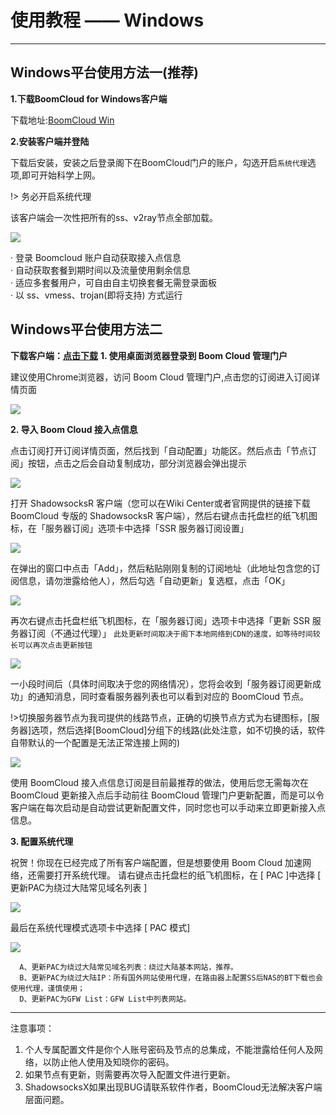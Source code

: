 # 使用教程 —— Windows
- - -
## Windows平台使用方法一(推荐)

**1.下载BoomCloud for Windows客户端**

下载地址:[BoomCloud Win](https://cdn.t9c.co/download/BoomCloud_0.3.1.exe)  
  
**2.安装客户端并登陆**

下载后安装，安装之后登录阁下在BoomCloud门户的账户，勾选开启`系统代理`选项,即可开始科学上网。

!> 务必开启系统代理

该客户端会一次性把所有的ss、v2ray节点全部加载。

![](../img/win/client-clash.png)


· 登录 Boomcloud 账户自动获取接入点信息  
· 自动获取套餐到期时间以及流量使用剩余信息  
· 适应多套餐用户，可自由自主切换套餐无需登录面板   
· 以 ss、vmess、trojan(即将支持) 方式运行

## Windows平台使用方法二

**下载客户端：[点击下载](https://cdn.t9c.co/download/ShadowsocksR.7z)**
**1. 使用桌面浏览器登录到 Boom Cloud 管理门户**

建议使用Chrome浏览器，访问 Boom Cloud 管理门户,点击您的订阅进入订阅详情页面

![](../img/win/0.png)

**2. 导入 Boom Cloud 接入点信息**

点击订阅打开订阅详情页面，然后找到「自动配置」功能区。然后点击「节点订阅」按钮，点击之后会自动复制成功，部分浏览器会弹出提示

![](../img/win/01.png)


打开 ShadowsocksR 客户端（您可以在Wiki Center或者官网提供的链接下载 BoomCloud 专版的 ShadowsocksR 客户端），然后右键点击托盘栏的纸飞机图标，在「服务器订阅」选项卡中选择「SSR 服务器订阅设置」

![](../img/win/003.png)  

在弹出的窗口中点击「Add」，然后粘贴刚刚复制的订阅地址（此地址包含您的订阅信息，请勿泄露给他人），然后勾选「自动更新」复选框，点击「OK」

![](../img/win/004.png)

再次右键点击托盘栏纸飞机图标，在「服务器订阅」选项卡中选择「更新 SSR 服务器订阅（不通过代理）」 `此处更新时间取决于阁下本地网络到CDN的速度，如等待时间较长可以再次点击更新按钮`

![](../img/win/005.png)

一小段时间后（具体时间取决于您的网络情况），您将会收到「服务器订阅更新成功」的通知消息，同时查看服务器列表也可以看到对应的 BoomCloud 节点。

!>切换服务器节点为我司提供的线路节点，正确的切换节点方式为右键图标，[服务器]选项，然后选择[BoomCloud]分组下的线路(此处注意，如不切换的话，软件自带默认的一个配置是无法正常连接上网的)

![](../img/win/006.png)

使用 BoomCloud 接入点信息订阅是目前最推荐的做法，使用后您无需每次在 BoomCloud 更新接入点后手动前往 BoomCloud 管理门户更新配置，而是可以令客户端在每次启动是自动尝试更新配置文件，同时您也可以手动来立即更新接入点信息。

**3. 配置系统代理**

祝贺！你现在已经完成了所有客户端配置，但是想要使用 Boom Cloud 加速网络，还需要打开系统代理。
请右键点击托盘栏的纸飞机图标，在 [ PAC ]中选择  [ 更新PAC为绕过大陆常见域名列表 ]

![](../img/win/007.png)

最后在系统代理模式选项卡中选择 [ PAC 模式]

![](../img/win/008.png)


```
  A、更新PAC为绕过大陆常见域名列表：绕过大陆基本网站，推荐。
  B、更新PAC为绕过大陆IP：所有国外网站使用代理，在路由器上配置SS后NAS的BT下载也会使用代理，谨慎使用；
  D、更新PAC为GFW List：GFW List中列表网站。
```
- - -
注意事项：  
1. 个人专属配置文件是你个人账号密码及节点的总集成，不能泄露给任何人及网络，以防止他人使用及知晓你的密码。  
2. 如果节点有更新，则需要再次导入配置文件进行更新。  
3. ShadowsocksX如果出现BUG请联系软件作者，BoomCloud无法解决客户端层面问题。